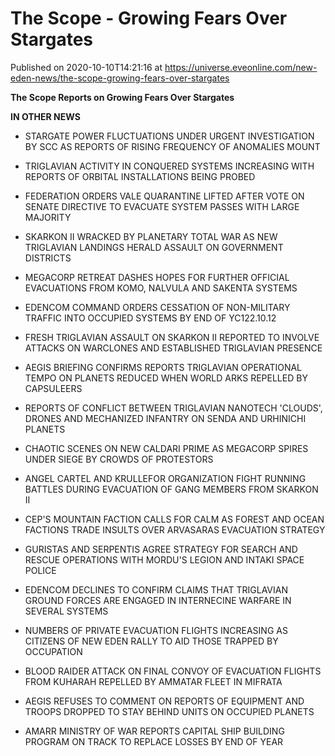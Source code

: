 # The Scope - Growing Fears Over Stargates
Published on 2020-10-10T14:21:16 at https://universe.eveonline.com/new-eden-news/the-scope-growing-fears-over-stargates

**The Scope Reports on Growing Fears Over Stargates**

**IN OTHER NEWS**

  * STARGATE POWER FLUCTUATIONS UNDER URGENT INVESTIGATION BY SCC AS REPORTS OF RISING FREQUENCY OF ANOMALIES MOUNT


  * TRIGLAVIAN ACTIVITY IN CONQUERED SYSTEMS INCREASING WITH REPORTS OF ORBITAL INSTALLATIONS BEING PROBED


  * FEDERATION ORDERS VALE QUARANTINE LIFTED AFTER VOTE ON SENATE DIRECTIVE TO EVACUATE SYSTEM PASSES WITH LARGE MAJORITY


  * SKARKON II WRACKED BY PLANETARY TOTAL WAR AS NEW TRIGLAVIAN LANDINGS HERALD ASSAULT ON GOVERNMENT DISTRICTS


  * MEGACORP RETREAT DASHES HOPES FOR FURTHER OFFICIAL EVACUATIONS FROM KOMO, NALVULA AND SAKENTA SYSTEMS


  * EDENCOM COMMAND ORDERS CESSATION OF NON-MILITARY TRAFFIC INTO OCCUPIED SYSTEMS BY END OF YC122.10.12


  * FRESH TRIGLAVIAN ASSAULT ON SKARKON II REPORTED TO INVOLVE ATTACKS ON WARCLONES AND ESTABLISHED TRIGLAVIAN PRESENCE


  * AEGIS BRIEFING CONFIRMS REPORTS TRIGLAVIAN OPERATIONAL TEMPO ON PLANETS REDUCED WHEN WORLD ARKS REPELLED BY CAPSULEERS


  * REPORTS OF CONFLICT BETWEEN TRIGLAVIAN NANOTECH 'CLOUDS', DRONES AND MECHANIZED INFANTRY ON SENDA AND URHINICHI PLANETS


  * CHAOTIC SCENES ON NEW CALDARI PRIME AS MEGACORP SPIRES UNDER SIEGE BY CROWDS OF PROTESTORS


  * ANGEL CARTEL AND KRULLEFOR ORGANIZATION FIGHT RUNNING BATTLES DURING EVACUATION OF GANG MEMBERS FROM SKARKON II


  * CEP'S MOUNTAIN FACTION CALLS FOR CALM AS FOREST AND OCEAN FACTIONS TRADE INSULTS OVER ARVASARAS EVACUATION STRATEGY


  * GURISTAS AND SERPENTIS AGREE STRATEGY FOR SEARCH AND RESCUE OPERATIONS WITH MORDU'S LEGION AND INTAKI SPACE POLICE


  * EDENCOM DECLINES TO CONFIRM CLAIMS THAT TRIGLAVIAN GROUND FORCES ARE ENGAGED IN INTERNECINE WARFARE IN SEVERAL SYSTEMS


  * NUMBERS OF PRIVATE EVACUATION FLIGHTS INCREASING AS CITIZENS OF NEW EDEN RALLY TO AID THOSE TRAPPED BY OCCUPATION


  * BLOOD RAIDER ATTACK ON FINAL CONVOY OF EVACUATION FLIGHTS FROM KUHARAH REPELLED BY AMMATAR FLEET IN MIFRATA


  * AEGIS REFUSES TO COMMENT ON REPORTS OF EQUIPMENT AND TROOPS DROPPED TO STAY BEHIND UNITS ON OCCUPIED PLANETS


  * AMARR MINISTRY OF WAR REPORTS CAPITAL SHIP BUILDING PROGRAM ON TRACK TO REPLACE LOSSES BY END OF YEAR
